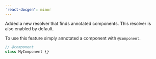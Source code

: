 ```yaml
---
'react-docgen': minor
---
```


Added a new resolver that finds annotated components. This resolver is also
enabled by default.

To use this feature simply annotated a component with `@component`.

```ts
// @component
class MyComponent {}
```
